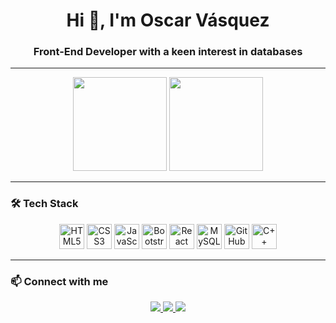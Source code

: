 <h1 align="center">Hi 👋, I'm Oscar Vásquez</h1>
<h3 align="center">Front-End Developer with a keen interest in databases</h3>

---

<p align="center">
  <img src="https://github-readme-stats.vercel.app/api?username=oscarvasquez28&show_icons=true&theme=dracula" height="150" />
  <img src="https://github-readme-stats.vercel.app/api/top-langs/?username=oscarvasquez28&layout=compact&theme=dracula" height="150" />
</p>

---

### 🛠️ Tech Stack

<p align="center">
  <img src="https://cdn.jsdelivr.net/gh/devicons/devicon/icons/html5/html5-original.svg" height="40" alt="HTML5"/>
  <img src="https://cdn.jsdelivr.net/gh/devicons/devicon/icons/css3/css3-original.svg" height="40" alt="CSS3"/>
  <img src="https://skillicons.dev/icons?i=js" height="40" alt="JavaScript"/>
  <img src="https://skillicons.dev/icons?i=bootstrap" height="40" alt="Bootstrap"/>
  <img src="https://cdn.jsdelivr.net/gh/devicons/devicon/icons/react/react-original.svg" height="40" alt="React"/>
  <img src="https://cdn.jsdelivr.net/gh/devicons/devicon/icons/mysql/mysql-original.svg" height="40" alt="MySQL"/>
  <img src="https://skillicons.dev/icons?i=github" height="40" alt="GitHub"/>
  <img src="https://cdn.jsdelivr.net/gh/devicons/devicon/icons/cplusplus/cplusplus-original.svg" height="40" alt="C++"/>
</p>

---

### 📫 Connect with me

<p align="center">
  <a href="https://www.instagram.com/oscar.mysql" target="_blank">
    <img src="https://img.shields.io/badge/Instagram-E4405F?style=for-the-badge&logo=instagram&logoColor=white"/>
  </a>
  <a href="https://discord.com/invite/JgBq9RE9" target="_blank">
    <img src="https://img.shields.io/badge/Discord-7289DA?style=for-the-badge&logo=discord&logoColor=white"/>
  </a>
  <a href="https://www.linkedin.com/in/oscar-fabi%C3%A1n-v%C3%A1squez-soto-9036922b4/" target="_blank">
    <img src="https://img.shields.io/badge/LinkedIn-0077B5?style=for-the-badge&logo=linkedin&logoColor=white"/>
  </a>
</p>
